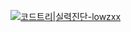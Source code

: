 [![코드트리|실력진단-lowzxx](https://banner.codetree.ai/v1/banner/lowzxx)](https://www.codetree.ai/profiles/lowzxx)
